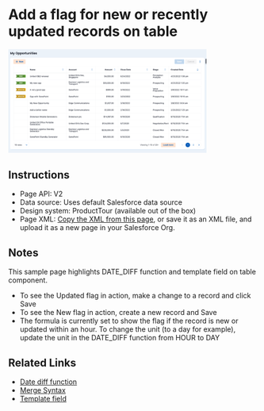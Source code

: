 # Add a flag for new or recently updated records on table

<img src="new-updated-flag.png" width="400"></img>

## Instructions
- Page API:  V2
- Data source: Uses default Salesforce data source
- Design system: ProductTour (available out of the box)
- Page XML:  [Copy the XML from this page](NewUpdatedFlag.xml), or save it as an XML file, and upload it as a new page in your Salesforce Org.  

## Notes
This sample page highlights DATE_DIFF function and template field on table component.
- To see the Updated flag in action, make a change to a record and click Save
- To see the New flag in action, create a new record and Save
- The formula is currently set to show the flag if the record is new or updated within an hour. To change the unit (to a day for example), update the unit in the DATE_DIFF function from HOUR to DAY


## Related Links
- [Date diff function](https://docs.skuid.com/latest/en/skuid/formula-function.html#date-time-format-and-manipulation)
- [Merge Syntax](https://docs.skuid.com/latest/v2/en/skuid/merge-syntax/#conditional-merge-expressions)
- [Template field](https://docs.skuid.com/latest/v2/en/skuid/fields/#template-fields)
